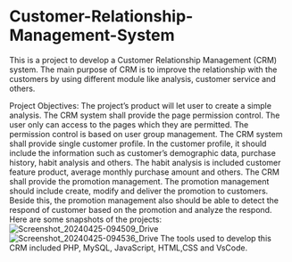 # Customer-Relationship-Management-System
This is a project to develop a Customer Relationship Management (CRM)
system. The main purpose of CRM is to improve the relationship with the
customers by using different module like analysis, customer service and others.

Project Objectives:
The project’s product will let user to create a simple analysis. The CRM system shall provide the page
permission control. The user only can access to the pages which they are permitted. The permission
control is based on user group management. The CRM system shall provide single customer profile.
In the customer profile, it should include the information such as customer’s demographic data,
purchase history, habit analysis and others. The habit analysis is included customer feature product,
average monthly purchase amount and others. The CRM shall provide the promotion management.
The promotion management should include create, modify and deliver the promotion to customers.
Beside this, the promotion management also should be able to detect the respond of customer based
on the promotion and analyze the respond.
Here are some snapshots of the projects:
![Screenshot_20240425-094509_Drive](https://github.com/Garyma01/Customer-Relationship-Management-System/assets/130377399/08c8054b-17e6-44ae-8ba7-75a59a3eba5e)
![Screenshot_20240425-094536_Drive](https://github.com/Garyma01/Customer-Relationship-Management-System/assets/130377399/b6525ac3-874d-404d-beaa-8fe89e8dc34b)
The tools used to develop this CRM included PHP,
MySQL, JavaScript, HTML,CSS and VsCode.
